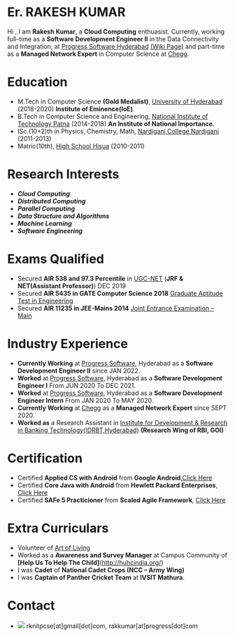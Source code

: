 # Er. RAKESH KUMAR
Hi , I am **Rakesh Kumar**, a **Cloud Computing** enthuasist. Currently, working full-time as a **Software Development Engineer II** in the Data Connectivity and Integration, at [Progress Software Hyderabad](https://www.progress.com/) [(Wiki Page)](https://en.wikipedia.org/wiki/Progress_Software) and part-time as a **Managed Network Expert** in Computer Science at [Chegg](https://www.chegg.com/).

# Education
* M.Tech in Computer Science **(Gold Medalist)**, [University of Hyderabad](https://uohyd.ac.in) (2018-2020) **Institute of Eminence(IoE)**.
* B.Tech in Computer Science and Engineering, [National Institute of Technology Patna](http://www.nitp.ac.in/php/home.php) (2014-2018) **An Institute of National Importance**.
* ISc.(10+2)th in Physics, Chemistry, Math, [Nardiganj College Nardiganj](http://www.nardiganjcollege.com/) (2011-2013)
* Matric(10th), [High School Hisua]() (2010-2011)  

# Research Interests
* _**Cloud Computing**_
* _**Distributed Computing**_
* _**Parallel Computing**_
* _**Data Structure and Algorithms**_
* _**Machine Learning**_
* _**Software Engineering**_

# Exams Qualified
* Secured **AIR 538 and 97.3 Percentile** in [UGC-NET](https://ugcnet.nta.nic.in/) (**JRF & NET(Assistant Professor)**) DEC 2019  
* Secured **AIR 5435 in GATE Computer Science 2018** [Graduate Aptitude Test in Engineering](http://www.gate.iitm.ac.in/)
* Secured **AIR 11235 in JEE-Mains 2014** [Joint Entrance Examination – Main](https://jeemain.nta.nic.in/)

# Industry Experience
* **Currently Working** at [Progress Software](https://www.progress.com/), Hyderabad as a **Software Development Engineer II** since JAN 2022.
* **Worked** at [Progress Software](https://www.progress.com/), Hyderabad as a **Software Development Engineer I** From JUN 2020 To DEC 2021.
* **Worked** at [Progress Software](https://www.progress.com/), Hyderabad as a **Software Development Engineer Intern** From JAN 2020 To MAY 2020.
* **Currently Working** at [Chegg](https://www.chegg.com/) as a **Managed Network Expert** since SEPT 2020.
* **Worked as** a Research Assistant in [Institute for Development & Research in Banking Technology(IDRBT,Hyderabad)](http://www.idrbt.ac.in) **(Research Wing of RBI, GOI)**

# Certification
* Certified **Applied CS with Android** from **Google Android**,[Click Here](https://drive.google.com/open?id=0B7XXZv3OfgOyYzJhdy1VZnFIMnc)
* Certified **Core Java with Android** from **Hewlett Packard Enterprises**, [Click Here](https://drive.google.com/open?id=1Voe04ipSCLJZaiCAIif6tbQP1PuiK6Sv)
* Certified **SAFe 5 Practicioner** from **Scaled Agile Framework**, [Click Here](https://www.scaledagileframework.com/)

# Extra Curriculars
* Volunteer of [Art of Living](https://www.artofliving.org/in-en)
* Worked as a **Awareness and Survey Manager** at Campus Community of **[Help Us To Help The Child]**(http://huhcindia.org/)
* I was **Cadet** of **National Cadet Crops (NCC – Army Wing)**
* I was **Captain of Panther Cricket Team** at **IVSIT Mathura**.

# Contact
* ![](https://img.icons8.com/clouds/1x/email.png) rknitpcse[at]gmail[dot]com, rakkumar[at]progress[dot]com

